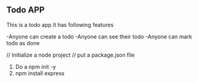 ## Todo APP
This is a todo app
It has following features

-Anyone can create a todo
-Anyone can see their todo
-Anyone can mark todo as done

// Initialize a node project
// put a package.json file

1. Do a npm init -y
2. npm install express

